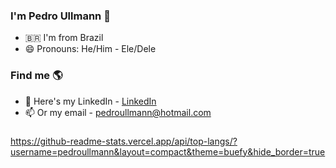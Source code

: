 ### I'm Pedro Ullmann 👋
- 🇧🇷 I'm from Brazil
- 😄 Pronouns: He/Him - Ele/Dele

### Find me 🌎
- 💼 Here's my LinkedIn - [LinkedIn](http://linkedin.com/in/pedroullmann/)
- 📫 Or my email - pedroullmann@hotmail.com

### 
https://github-readme-stats.vercel.app/api/top-langs/?username=pedroullmann&layout=compact&theme=buefy&hide_border=true
